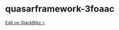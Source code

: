 # quasarframework-3foaac

[Edit on StackBlitz ⚡️](https://stackblitz.com/edit/quasarframework-ppnrtg)
